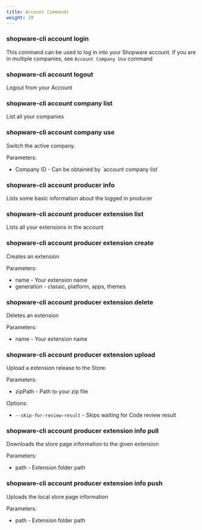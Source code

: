 ```yaml
---
title: Account Commands
weight: 20
---
```


### shopware-cli account login

This command can be used to log in into your Shopware account. If you are in multiple companies, see `Account Company Use` command

### shopware-cli account logout

Logout from your Account

### shopware-cli account company list

List all your companies

### shopware-cli account company use

Switch the active company.

Parameters:

* Company ID - Can be obtained by \`account company list\`

### shopware-cli account producer info

Lists some basic information about the logged in producer

### shopware-cli account producer extension list

Lists all your extensions in the account

### shopware-cli account producer extension create

Creates an extension

Parameters:

* name - Your extension name
* generation - classic, platform, apps, themes

### shopware-cli account producer extension delete

Deletes an extension

Parameters:

* name - Your extension name

### shopware-cli account producer extension upload

Upload a extension release to the Store.

Parameters:

* zipPath - Path to your zip file

Options:

* `--skip-for-review-result` - Skips waiting for Code review result

### shopware-cli account producer extension info pull

Downloads the store page information to the given extension

Parameters:

* path - Extension folder path

### shopware-cli account producer extension info push

Uploads the local store page information

Parameters:

* path - Extension folder path

